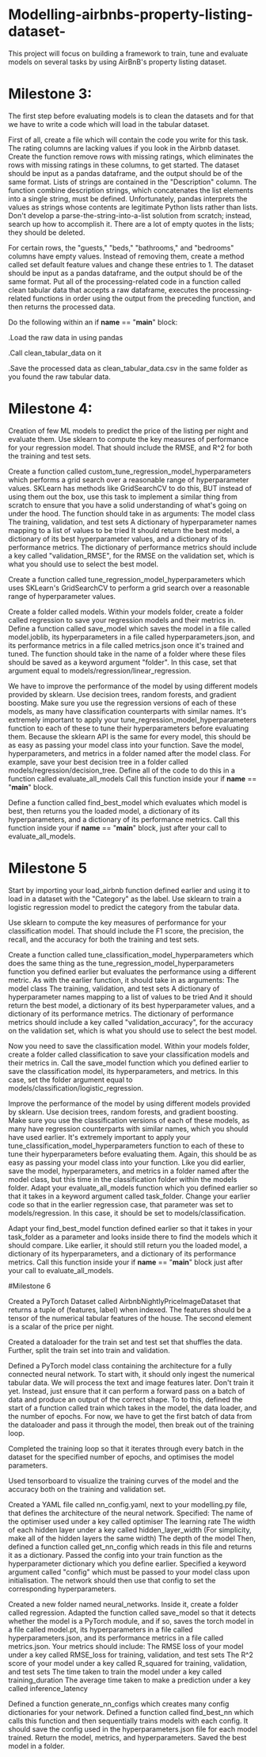 # Modelling-airbnbs-property-listing-dataset-
This project will focus on building a framework to train, tune and evaluate models on several tasks by using AirBnB's property listing dataset.

# Milestone 3:

The first step before evaluating models is to clean the datasets and for that we have to write a code which will load in the tabular dataset.

First of all, create a file which will contain the code you write for this task. The rating columns are lacking values if you look in the Airbnb dataset. Create the function remove rows with missing ratings, which eliminates the rows with missing ratings in these columns, to get started. The dataset should be input as a pandas dataframe, and the output should be of the same format. 
Lists of strings are contained in the "Description" column. The function combine description strings, which concatenates the list elements into a single string, must be defined. Unfortunately, pandas interprets the values as strings whose contents are legitimate Python lists rather than lists. Don't develop a parse-the-string-into-a-list solution from scratch; instead, search up how to accomplish it. There are a lot of empty quotes in the lists; they should be deleted.

For certain rows, the "guests," "beds," "bathrooms," and "bedrooms" columns have empty values. Instead of removing them, create a method called set default feature values and change these entries to 1. The dataset should be input as a pandas dataframe, and the output should be of the same format. 
Put all of the processing-related code in a function called clean tabular data that accepts a raw dataframe, executes the processing-related functions in order using the output from the preceding function, and then returns the processed data. 

Do the following within an if __name__ == "__main__" block:

.Load the raw data in using pandas

.Call clean_tabular_data on it

.Save the processed data as clean_tabular_data.csv in the same folder as you found the raw tabular data.

# Milestone 4:

Creation of few ML models to predict the price of the listing per night and evaluate them.
Use sklearn to compute the key measures of performance for your regression model. That should include the RMSE, and R^2 for both the training and test sets.

Create a function called custom_tune_regression_model_hyperparameters which performs a grid search over a reasonable range of hyperparameter values.
SKLearn has methods like GridSearchCV to do this, BUT instead of using them out the box, use this task to implement a similar thing from scratch to ensure that you have a solid understanding of what's going on under the hood.
The function should take in as arguments:
The model class
The training, validation, and test sets
A dictionary of hyperparameter names mapping to a list of values to be tried
It should return the best model, a dictionary of its best hyperparameter values, and a dictionary of its performance metrics.
The dictionary of performance metrics should include a key called "validation_RMSE", for the RMSE on the validation set, which is what you should use to select the best model.

Create a function called tune_regression_model_hyperparameters which uses SKLearn's GridSearchCV to perform a grid search over a reasonable range of hyperparameter values.

Create a folder called models.
Within your models folder, create a folder called regression to save your regression models and their metrics in.
Define a function called save_model which saves the model in a file called model.joblib, its hyperparameters in a file called hyperparameters.json, and its performance metrics in a file called metrics.json once it's trained and tuned.
The function should take in the name of a folder where these files should be saved as a keyword argument "folder". In this case, set that argument equal to models/regression/linear_regression.

We have to improve the performance of the model by using different models provided by sklearn.
Use decision trees, random forests, and gradient boosting. Make sure you use the regression versions of each of these models, as many have classification counterparts with similar names.
It's extremely important to apply your tune_regression_model_hyperparameters function to each of these to tune their hyperparameters before evaluating them. Because the sklearn API is the same for every model, this should be as easy as passing your model class into your function.
Save the model, hyperparameters, and metrics in a folder named after the model class. For example, save your best decision tree in a folder called models/regression/decision_tree.
Define all of the code to do this in a function called evaluate_all_models
Call this function inside your if __name__ == "__main__" block.

Define a function called find_best_model which evaluates which model is best, then returns you the loaded model, a dictionary of its hyperparameters, and a dictionary of its performance metrics.
Call this function inside your if __name__ == "__main__" block, just after your call to evaluate_all_models.

# Milestone 5

Start by importing your load_airbnb function defined earlier and using it to load in a dataset with the "Category" as the label.
Use sklearn to train a logistic regression model to predict the category from the tabular data.

Use sklearn to compute the key measures of performance for your classification model. That should include the F1 score, the precision, the recall, and the accuracy for both the training and test sets.

Create a function called tune_classification_model_hyperparameters which does the same thing as the tune_regression_model_hyperparameters function you defined earlier but evaluates the performance using a different metric.
As with the earlier function, it should take in as arguments:
The model class
The training, validation, and test sets
A dictionary of hyperparameter names mapping to a list of values to be tried
And it should return the best model, a dictionary of its best hyperparameter values, and a dictionary of its performance metrics.
The dictionary of performance metrics should include a key called "validation_accuracy", for the accuracy on the validation set, which is what you should use to select the best model.

Now you need to save the classification model.
Within your models folder, create a folder called classification to save your classification models and their metrics in.
Call the save_model function which you defined earlier to save the classification model, its hyperparameters, and metrics.
In this case, set the folder argument equal to models/classification/logistic_regression.

Improve the performance of the model by using different models provided by sklearn.
Use decision trees, random forests, and gradient boosting. Make sure you use the classification versions of each of these models, as many have regression counterparts with similar names, which you should have used earlier.
It's extremely important to apply your tune_classification_model_hyperparameters function to each of these to tune their hyperparameters before evaluating them. Again, this should be as easy as passing your model class into your function.
Like you did earlier, save the model, hyperparameters, and metrics in a folder named after the model class, but this time in the classification folder within the models folder.
Adapt your evaluate_all_models function which you defined earlier so that it takes in a keyword argument called task_folder. Change your earlier code so that in the earlier regression case, that parameter was set to models/regression. In this case, it should be set to models/classification.

Adapt your find_best_model function defined earlier so that it takes in your task_folder as a parameter and looks inside there to find the models which it should compare.
Like earlier, it should still return you the loaded model, a dictionary of its hyperparameters, and a dictionary of its performance metrics.
Call this function inside your if __name__ == "__main__" block just after your call to evaluate_all_models.

#Milestone 6

Created a PyTorch Dataset called AirbnbNightlyPriceImageDataset that returns a tuple of (features, label) when indexed. The features should be a tensor of the numerical tabular features of the house. The second element is a scalar of the price per night.

Created a dataloader for the train set and test set that shuffles the data. Further, split the train set into train and validation.

Defined a PyTorch model class containing the architecture for a fully connected neural network.
To start with, it should only ingest the numerical tabular data. We will process the text and image features later.
Don't train it yet. Instead, just ensure that it can perform a forward pass on a batch of data and produce an output of the correct shape.
To to this, defined the start of a function called train which takes in the model, the data loader, and the number of epochs. For now, we have to get the first batch of data from the dataloader and pass it through the model, then break out of the training loop.

Completed the training loop so that it iterates through every batch in the dataset for the specified number of epochs, and optimises the model parameters.

Used tensorboard to visualize the training curves of the model and the accuracy both on the training and validation set.

Created a YAML file called nn_config.yaml, next to your modelling.py file, that defines the architecture of the neural network.
Specified:
The name of the optimiser used under a key called optimiser
The learning rate
The width of each hidden layer under a key called hidden_layer_width (For simplicity, make all of the hidden layers the same width)
The depth of the model
Then, defined a function called get_nn_config which reads in this file and returns it as a dictionary.
Passed the config into your train function as the hyperparameter dictionary which you define earlier.
Specified a keyword argument called "config" which must be passed to your model class upon initialisation.
The network should then use that config to set the corresponding hyperparameters.

Created a new folder named neural_networks. Inside it, create a folder called regression.
Adapted the function called save_model so that it detects whether the model is a PyTorch module, and if so, saves the torch model in a file called model.pt, its hyperparameters in a file called hyperparameters.json, and its performance metrics in a file called metrics.json.
Your metrics should include:
The RMSE loss of your model under a key called RMSE_loss for training, validation, and test sets
The R^2 score of your model under a key called R_squared for training, validation, and test sets
The time taken to train the model under a key called training_duration
The average time taken to make a prediction under a key called inference_latency

Defined a function generate_nn_configs which creates many config dictionaries for your network.
Defined a function called find_best_nn which calls this function and then sequentially trains models with each config. It should save the config used in the hyperparameters.json file for each model trained. Return the model, metrics, and hyperparameters. Saved the best model in a folder.


